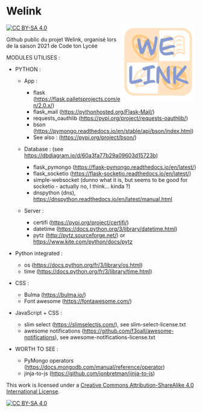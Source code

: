 # Welink
[![CC BY-SA 4.0][cc-by-sa-shield]][cc-by-sa]
<img src="https://github.com/sylvain-meunier/Welink/blob/master/static/logo.png" align="right" height="200" width="200">

Github public du projet Welink, organisé lors de la saison 2021 de Code ton Lycée

MODULES UTILISES :

* PYTHON :

    * App :
        * flask (https://flask.palletsprojects.com/en/2.0.x/)
        * flask_mail (https://pythonhosted.org/Flask-Mail/)
        * requests_oauthlib (https://pypi.org/project/requests-oauthlib/)
        * bson (https://pymongo.readthedocs.io/en/stable/api/bson/index.html)
        * See also : (https://pypi.org/project/bson/)

    * Database : (see https://dbdiagram.io/d/60a3fa77b29a09603d15723b) 
        * flask_pymongo (https://flask-pymongo.readthedocs.io/en/latest/)
        * flask_socketio (https://flask-socketio.readthedocs.io/en/latest/)
        * simple-websocket (dunno what it is, but seems to be good for socketio - actually no, I think... kinda ?)
        * dnspython (dns), https://dnspython.readthedocs.io/en/latest/manual.html

    * Server :
        * certifi (https://pypi.org/project/certifi/)
        * datetime (https://docs.python.org/3/library/datetime.html)
        * pytz (http://pytz.sourceforge.net/) or https://www.kite.com/python/docs/pytz

* Python integrated :
    * os (https://docs.python.org/fr/3/library/os.html)
    * time (https://docs.python.org/fr/3/library/time.html)

* CSS :
    * Bulma (https://bulma.io/)
    * Font awesome (https://fontawesome.com/)

* JavaScript + CSS :
    * slim select (https://slimselectjs.com/), see slim-select-license.txt
    * awesome notifications (https://github.com/f3oall/awesome-notifications), see awesome-notifications-license.txt 

* WORTH TO SEE :
    * PyMongo operators (https://docs.mongodb.com/manual/reference/operator)
    * jinja-to-js (https://github.com/jonbretman/jinja-to-js)

This work is licensed under a
[Creative Commons Attribution-ShareAlike 4.0 International License][cc-by-sa].

[![CC BY-SA 4.0][cc-by-sa-image]][cc-by-sa]

[cc-by-sa]: http://creativecommons.org/licenses/by-sa/4.0/
[cc-by-sa-image]: https://licensebuttons.net/l/by-sa/4.0/88x31.png
[cc-by-sa-shield]: https://img.shields.io/badge/License-CC%20BY--SA%204.0-lightgrey.svg
